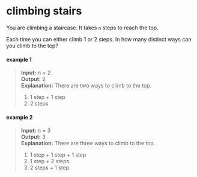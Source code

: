# climbing stairs
You are climbing a staircase. It takes `n` steps to reach the top.

Each time you can either climb 1 or 2 steps. In how many distinct ways can you climb to the top?

#### example 1
> **Input:** n = 2  
> **Output:** 2  
> **Explanation:** There are two ways to climb to the top.
> 1. 1 step + 1 step
> 2. 2 steps

#### example 2
> **Input:** n = 3  
> **Output:** 3  
> **Explanation:** There are three ways to climb to the top.
> 1. 1 step + 1 step + 1 step
> 2. 1 step + 2 steps
> 3. 2 steps + 1 step

